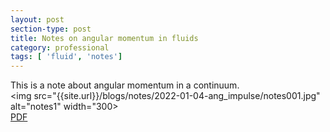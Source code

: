 ```yaml
---
layout: post
section-type: post
title: Notes on angular momentum in fluids
category: professional
tags: [ 'fluid', 'notes']
---
```

This is a note about angular momentum in a continuum. 
<br>
<img src="{{site.url}}/blogs/notes/2022-01-04-ang_impulse/notes001.jpg" alt="notes1" width="300> <br>
[PDF]({site.url}}/blogs/notes/2022-01-04-ang_impulse/notes001.pdf)